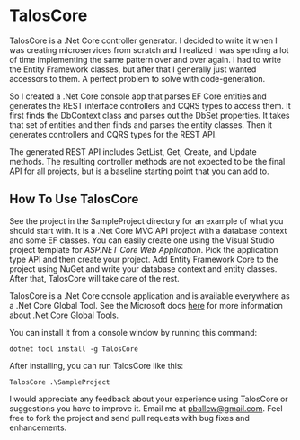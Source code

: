 # TalosCore
TalosCore is a .Net Core controller generator. I decided to write it when I was creating microservices from scratch and I realized I was spending a lot of time implementing the same pattern over and over again.  I had to write the Entity Framework classes, but after that I generally just wanted accessors to them.  A perfect problem to solve with code-generation.

So I created a .Net Core console app that parses EF Core entities and generates the REST interface controllers and CQRS types to access them. It first finds the DbContext class and parses out the DbSet properties.  It takes that set of entities and then finds and parses the entity classes.  Then it generates controllers and CQRS types for the REST API.

The generated REST API includes GetList, Get, Create, and Update methods.  The resulting controller methods are not expected to be the final API for all projects, but is a baseline starting point that you can add to.

## How To Use TalosCore
See the project in the SampleProject directory for an example of what you should start with. It is a .Net Core MVC API project with a database context and some EF classes. You can easily create one using the Visual Studio project template for *ASP.NET Core Web Application*. Pick the application type API and then create your project. Add Entity Framework Core to the project using NuGet and write your database context and entity classes. After that, TalosCore will take care of the rest.

TalosCore is a .Net Core console application and is available everywhere as a .Net Core Global Tool. See the Microsoft docs [here](https://docs.microsoft.com/en-us/dotnet/core/tools/global-tools) for more information about .Net Core Global Tools.

You can install it from a console window by running this command:
```
dotnet tool install -g TalosCore
```
After installing, you can run TalosCore like this:
```
TalosCore .\SampleProject
```
I would appreciate any feedback about your experience using TalosCore or suggestions you have to improve it.  Email me at pballew@gmail.com.  Feel free to fork the project and send pull requests with bug fixes and enhancements.
